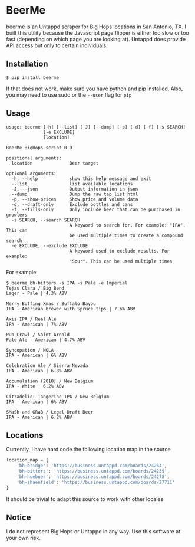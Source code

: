 # BeerMe

beerme is an Untappd scraper for Big Hops locations in San Antonio, TX.
I built this utility because the Javascript page flipper is either too slow or
too fast (depending on which page you are looking at). Untappd does provide API
access but only to certain individuals.

## Installation
```shell
$ pip install beerme
```

If that does not work, make sure you have python and pip installed. Also, you may need to use
sudo or the `--user` flag for `pip`

## Usage

```
usage: beerme [-h] [--list] [-J] [--dump] [-p] [-d] [-f] [-s SEARCH]
              [-e EXCLUDE]
              [location]

BeerMe BigHops script 0.9

positional arguments:
  location              Beer target

optional arguments:
  -h, --help            show this help message and exit
  --list                list available locations
  -J, --json            Output information in json
  --dump                Dump the raw tap list html
  -p, --show-prices     Show price and volume data
  -d, --draft-only      Exclude bottles and cans
  -f, --fills-only      Only include beer that can be purchased in growlers
  -s SEARCH, --search SEARCH
                        A keyword to search for. For example: "IPA". This can
                        be used multiple times to create a compound search
  -e EXCLUDE, --exclude EXCLUDE
                        A keyword used to exclude results. For example:
                        "Sour". This can be used multiple times
```
For example:

```
$ beerme bh-bitters -s IPA -s Pale -e Imperial
Tejas Clara / Big Bend
Lager - Pale | 4.3% ABV

Merry Buffing Xmas / Buffalo Bayou
IPA - American brewed with Spruce tips | 7.6% ABV

Axis IPA / Real Ale
IPA - American | 7% ABV

Pub Crawl / Saint Arnold
Pale Ale - American | 4.7% ABV

Syncopation / NOLA
IPA - American | 6% ABV

Celebration Ale / Sierra Nevada
IPA - American | 6.8% ABV

Accumulation (2018) / New Belgium
IPA - White | 6.2% ABV

Citradelic: Tangerine IPA / New Belgium
IPA - American | 6% ABV

SMaSh and GRaB / Legal Draft Beer
IPA - American | 6.2% ABV
```

## Locations

Currently, I have hard code the following location map in the source

```python
location_map = {
    'bh-bridge': 'https://business.untappd.com/boards/24264',
    'bh-bitters': 'https://business.untappd.com/boards/24239',
    'bh-huebner': 'https://business.untappd.com/boards/24278',
    'bh-shaenfield': 'https://business.untappd.com/boards/27711'
}
```

It should be trivial to adapt this source to work with other locales

## Notice

I do not represent Big Hops or Untappd in any way. Use this software at your own risk.

